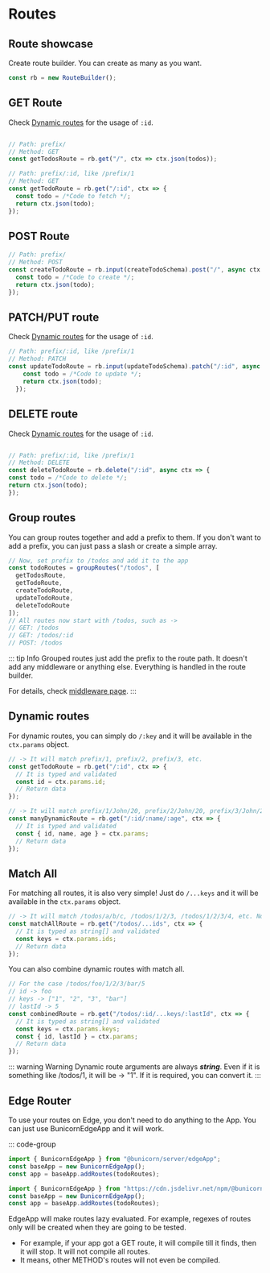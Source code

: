 # Routes

## Route showcase

Create route builder. You can create as many as you want.

```ts
const rb = new RouteBuilder();
```

## GET Route

Check [Dynamic routes](#dynamic-routes) for the usage of `:id`.

```ts

// Path: prefix/
// Method: GET
const getTodosRoute = rb.get("/", ctx => ctx.json(todos));

// Path: prefix/:id, like /prefix/1
// Method: GET
const getTodoRoute = rb.get("/:id", ctx => {
  const todo = /*Code to fetch */;
  return ctx.json(todo);
});
```

## POST Route

```ts
// Path: prefix/
// Method: POST
const createTodoRoute = rb.input(createTodoSchema).post("/", async ctx => {
  const todo = /*Code to create */;
  return ctx.json(todo);
});
```

## PATCH/PUT route

Check [Dynamic routes](#dynamic-routes) for the usage of `:id`.

```ts
// Path: prefix/:id, like /prefix/1
// Method: PATCH
const updateTodoRoute = rb.input(updateTodoSchema).patch("/:id", async ctx => {
    const todo = /*Code to update */;
    return ctx.json(todo);
  });
```

## DELETE route

Check [Dynamic routes](#dynamic-routes) for the usage of `:id`.

```ts

// Path: prefix/:id, like /prefix/1
// Method: DELETE
const deleteTodoRoute = rb.delete("/:id", async ctx => {
const todo = /*Code to delete */;
return ctx.json(todo);
});
```

## Group routes

You can group routes together and add a prefix to them. If you don't want to add a prefix, you can just pass a slash or create a simple array.

```ts
// Now, set prefix to /todos and add it to the app
const todoRoutes = groupRoutes("/todos", [
  getTodosRoute,
  getTodoRoute,
  createTodoRoute,
  updateTodoRoute,
  deleteTodoRoute
]);
// All routes now start with /todos, such as ->
// GET: /todos
// GET: /todos/:id
// POST: /todos
```

::: tip Info
Grouped routes just add the prefix to the route path. It doesn't add any middleware or anything else. Everything is handled in the route builder.

For details, check [middleware page](/server/middleware).
:::

## Dynamic routes

For dynamic routes, you can simply do `/:key` and it will be available in the `ctx.params` object.

```ts
// -> It will match prefix/1, prefix/2, prefix/3, etc.
const getTodoRoute = rb.get("/:id", ctx => {
  // It is typed and validated
  const id = ctx.params.id;
  // Return data
});

// -> It will match prefix/1/John/20, prefix/2/John/20, prefix/3/John/20, etc.
const manyDynamicRoute = rb.get("/:id/:name/:age", ctx => {
  // It is typed and validated
  const { id, name, age } = ctx.params;
  // Return data
});
```

## Match All

For matching all routes, it is also very simple! Just do `/...keys` and it will be available in the `ctx.params` object.

```ts
// -> It will match /todos/a/b/c, /todos/1/2/3, /todos/1/2/3/4, etc. No limit!
const matchAllRoute = rb.get("/todos/...ids", ctx => {
  // It is typed as string[] and validated
  const keys = ctx.params.ids;
  // Return data
});
```

You can also combine dynamic routes with match all.

```ts
// For the case /todos/foo/1/2/3/bar/5
// id -> foo
// keys -> ["1", "2", "3", "bar"]
// lastId -> 5
const combinedRoute = rb.get("/todos/:id/...keys/:lastId", ctx => {
  // It is typed as string[] and validated
  const keys = ctx.params.keys;
  const { id, lastId } = ctx.params;
  // Return data
});
```

::: warning Warning
Dynamic route arguments are always _**string**_. Even if it is something like /todos/1, it will be -> "1". If it is required, you can convert it.
:::

## Edge Router

To use your routes on Edge, you don't need to do anything to the App. You can just use BunicornEdgeApp and it will work.

::: code-group

```ts [bun/node]
import { BunicornEdgeApp } from "@bunicorn/server/edgeApp";
const baseApp = new BunicornEdgeApp();
const app = baseApp.addRoutes(todoRoutes);
```

```ts [deno]
import { BunicornEdgeApp } from "https://cdn.jsdelivr.net/npm/@bunicorn/server/src/app/edgeApp.ts";
const baseApp = new BunicornEdgeApp();
const app = baseApp.addRoutes(todoRoutes);
```

EdgeApp will make routes lazy evaluated. For example, regexes of routes only will be created when they are going to be tested.

- For example, if your app got a GET route, it will compile till it finds, then it will stop. It will not compile all routes.
- It means, other METHOD's routes will not even be compiled.
